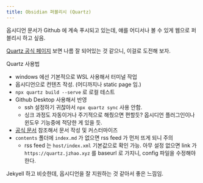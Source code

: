 ```yaml
---
title: Obsidian 퍼블리시 (Quartz)
---
```


옵시디언 문서가 Github 에 계속 푸시되고 있는데, 얘를 어디서나 볼 수 있게 웹으로 퍼블리시 하고 싶음.

[Quartz 공식 페이지](https://quartz.jzhao.xyz/) 보면 나름 잘 되어있는 것 같으니, 이걸로 도전해 보자.


Quartz 사용법
- windows 에선 기본적으로 WSL 사용해서 터미널 작업
- 옵시디언으로 컨텐츠 작성. (어디까지나 static page 임.)
- `npx quartz build --serve` 로 로컬 테스트
- Github Desktop 사용해서 반영
	- ssh 설정하기 귀찮아서 `npx quartz sync` 사용 안함.
	- 싱크 과정도 자동이거나 주기적으로 해줬으면 편할듯? 옵시디언 플러그인이나 윈도우 기능중에 적당한 게 있을 듯.
- [공식 문서](https://quartz.jzhao.xyz/) 참조해서 문서 작성 및 커스터마이즈
- `contents` 폴더에 `index.md` 가 없으면 rss feed 가 먼저 뜨게 되니 주의
	- rss feed 는 `host/index.xml` 기본값으로 확인 가능. 아무 설정 없으면 link 가 `https://quartz.jzhao.xyz` 를 baseurl 로 가지니, config 파일을 수정해야 한다.

Jekyell 하고 비슷한데, 옵시디언을 잘 지원하는 것 같아서 좋은 느낌임.